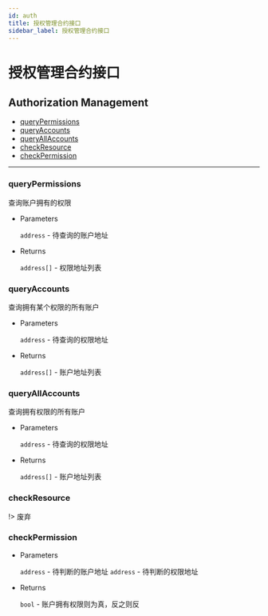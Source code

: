 ```yaml
---
id: auth
title: 授权管理合约接口
sidebar_label: 授权管理合约接口
---
```

# 授权管理合约接口

<h2 class="hover-list">Authorization Management</h2>

* [queryPermissions](#queryPermissions)
* [queryAccounts](#queryAccounts)
* [queryAllAccounts](#queryAllAccounts)
* [checkResource](#checkResource)
* [checkPermission](#checkPermission)

* * *

### queryPermissions

查询账户拥有的权限

* Parameters
    
    `address` - 待查询的账户地址

* Returns
    
    `address[]` - 权限地址列表

### queryAccounts

查询拥有某个权限的所有账户

* Parameters
    
    `address` - 待查询的权限地址

* Returns
    
    `address[]` - 账户地址列表

### queryAllAccounts

查询拥有权限的所有账户

* Parameters
    
    `address` - 待查询的权限地址

* Returns
    
    `address[]` - 账户地址列表

### checkResource

!> 废弃

### checkPermission

* Parameters
    
    `address` - 待判断的账户地址 `address` - 待判断的权限地址

* Returns
    
    `bool` - 账户拥有权限则为真，反之则反